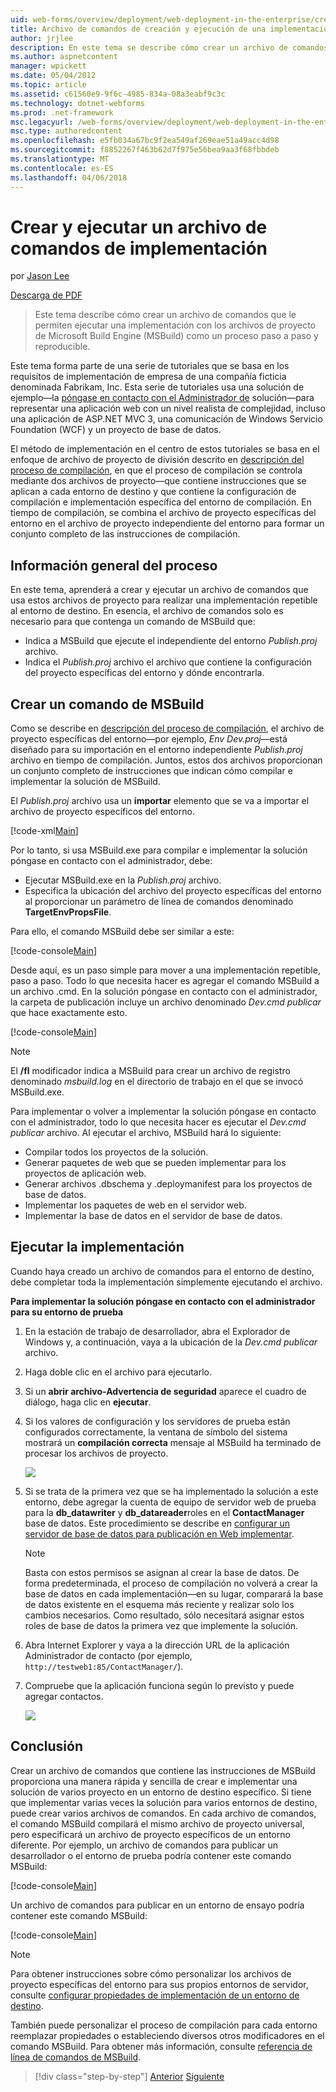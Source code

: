```yaml
---
uid: web-forms/overview/deployment/web-deployment-in-the-enterprise/creating-and-running-a-deployment-command-file
title: Archivo de comandos de creación y ejecución de una implementación | Documentos de Microsoft
author: jrjlee
description: En este tema se describe cómo crear un archivo de comandos que le permiten ejecutar una implementación con los archivos de proyecto de Microsoft Build Engine (MSBuild) como un solo paso, re...
ms.author: aspnetcontent
manager: wpickett
ms.date: 05/04/2012
ms.topic: article
ms.assetid: c61560e9-9f6c-4985-834a-08a3eabf9c3c
ms.technology: dotnet-webforms
ms.prod: .net-framework
msc.legacyurl: /web-forms/overview/deployment/web-deployment-in-the-enterprise/creating-and-running-a-deployment-command-file
msc.type: authoredcontent
ms.openlocfilehash: e5fb034a67bc9f2ea549af269eae51a49acc4d98
ms.sourcegitcommit: f8852267f463b62d7f975e56bea9aa3f68fbbdeb
ms.translationtype: MT
ms.contentlocale: es-ES
ms.lasthandoff: 04/06/2018
---
```

<a name="creating-and-running-a-deployment-command-file"></a>Crear y ejecutar un archivo de comandos de implementación
====================
por [Jason Lee](https://github.com/jrjlee)

[Descarga de PDF](https://msdnshared.blob.core.windows.net/media/MSDNBlogsFS/prod.evol.blogs.msdn.com/CommunityServer.Blogs.Components.WeblogFiles/00/00/00/63/56/8130.DeployingWebAppsInEnterpriseScenarios.pdf)

> Este tema describe cómo crear un archivo de comandos que le permiten ejecutar una implementación con los archivos de proyecto de Microsoft Build Engine (MSBuild) como un proceso paso a paso y reproducible.


Este tema forma parte de una serie de tutoriales que se basa en los requisitos de implementación de empresa de una compañía ficticia denominada Fabrikam, Inc. Esta serie de tutoriales usa una solución de ejemplo&#x2014;la [póngase en contacto con el Administrador de](the-contact-manager-solution.md) solución&#x2014;para representar una aplicación web con un nivel realista de complejidad, incluso una aplicación de ASP.NET MVC 3, una comunicación de Windows Servicio Foundation (WCF) y un proyecto de base de datos.

El método de implementación en el centro de estos tutoriales se basa en el enfoque de archivo de proyecto de división descrito en [descripción del proceso de compilación](understanding-the-build-process.md), en que el proceso de compilación se controla mediante dos archivos de proyecto&#x2014;que contiene instrucciones que se aplican a cada entorno de destino y que contiene la configuración de compilación e implementación específica del entorno de compilación. En tiempo de compilación, se combina el archivo de proyecto específicas del entorno en el archivo de proyecto independiente del entorno para formar un conjunto completo de las instrucciones de compilación.

## <a name="process-overview"></a>Información general del proceso

En este tema, aprenderá a crear y ejecutar un archivo de comandos que usa estos archivos de proyecto para realizar una implementación repetible al entorno de destino. En esencia, el archivo de comandos solo es necesario para que contenga un comando de MSBuild que:

- Indica a MSBuild que ejecute el independiente del entorno *Publish.proj* archivo.
- Indica el *Publish.proj* archivo el archivo que contiene la configuración del proyecto específicas del entorno y dónde encontrarla.

## <a name="create-an-msbuild-command"></a>Crear un comando de MSBuild

Como se describe en [descripción del proceso de compilación](understanding-the-build-process.md), el archivo de proyecto específicas del entorno&#x2014;por ejemplo, *Env Dev.proj*&#x2014;está diseñado para su importación en el entorno independiente *Publish.proj* archivo en tiempo de compilación. Juntos, estos dos archivos proporcionan un conjunto completo de instrucciones que indican cómo compilar e implementar la solución de MSBuild.

El *Publish.proj* archivo usa un **importar** elemento que se va a importar el archivo de proyecto específicos del entorno.


[!code-xml[Main](creating-and-running-a-deployment-command-file/samples/sample1.xml)]


Por lo tanto, si usa MSBuild.exe para compilar e implementar la solución póngase en contacto con el administrador, debe:

- Ejecutar MSBuild.exe en la *Publish.proj* archivo.
- Especifica la ubicación del archivo del proyecto específicas del entorno al proporcionar un parámetro de línea de comandos denominado **TargetEnvPropsFile**.

Para ello, el comando MSBuild debe ser similar a este:


[!code-console[Main](creating-and-running-a-deployment-command-file/samples/sample2.cmd)]


Desde aquí, es un paso simple para mover a una implementación repetible, paso a paso. Todo lo que necesita hacer es agregar el comando MSBuild a un archivo .cmd. En la solución póngase en contacto con el administrador, la carpeta de publicación incluye un archivo denominado *Dev.cmd publicar* que hace exactamente esto.


[!code-console[Main](creating-and-running-a-deployment-command-file/samples/sample3.cmd)]


> [!NOTE]
> El **/fl** modificador indica a MSBuild para crear un archivo de registro denominado *msbuild.log* en el directorio de trabajo en el que se invocó MSBuild.exe.


Para implementar o volver a implementar la solución póngase en contacto con el administrador, todo lo que necesita hacer es ejecutar el *Dev.cmd publicar* archivo. Al ejecutar el archivo, MSBuild hará lo siguiente:

- Compilar todos los proyectos de la solución.
- Generar paquetes de web que se pueden implementar para los proyectos de aplicación web.
- Generar archivos .dbschema y .deploymanifest para los proyectos de base de datos.
- Implementar los paquetes de web en el servidor web.
- Implementar la base de datos en el servidor de base de datos.

## <a name="run-the-deployment"></a>Ejecutar la implementación

Cuando haya creado un archivo de comandos para el entorno de destino, debe completar toda la implementación simplemente ejecutando el archivo.

**Para implementar la solución póngase en contacto con el administrador para su entorno de prueba**

1. En la estación de trabajo de desarrollador, abra el Explorador de Windows y, a continuación, vaya a la ubicación de la *Dev.cmd publicar* archivo.
2. Haga doble clic en el archivo para ejecutarlo.
3. Si un **abrir archivo-Advertencia de seguridad** aparece el cuadro de diálogo, haga clic en **ejecutar**.
4. Si los valores de configuración y los servidores de prueba están configurados correctamente, la ventana de símbolo del sistema mostrará un **compilación correcta** mensaje al MSBuild ha terminado de procesar los archivos de proyecto.

    ![](creating-and-running-a-deployment-command-file/_static/image1.png)
5. Si se trata de la primera vez que se ha implementado la solución a este entorno, debe agregar la cuenta de equipo de servidor web de prueba para la **db\_datawriter** y **db\_datareader**roles en el **ContactManager** base de datos. Este procedimiento se describe en [configurar un servidor de base de datos para publicación en Web implementar](../configuring-server-environments-for-web-deployment/configuring-a-database-server-for-web-deploy-publishing.md).

    > [!NOTE]
    > Basta con estos permisos se asignan al crear la base de datos. De forma predeterminada, el proceso de compilación no volverá a crear la base de datos en cada implementación&#x2014;en su lugar, comparará la base de datos existente en el esquema más reciente y realizar solo los cambios necesarios. Como resultado, sólo necesitará asignar estos roles de base de datos la primera vez que implemente la solución.
6. Abra Internet Explorer y vaya a la dirección URL de la aplicación Administrador de contacto (por ejemplo, `http://testweb1:85/ContactManager/`).
7. Compruebe que la aplicación funciona según lo previsto y puede agregar contactos.

    ![](creating-and-running-a-deployment-command-file/_static/image2.png)

## <a name="conclusion"></a>Conclusión

Crear un archivo de comandos que contiene las instrucciones de MSBuild proporciona una manera rápida y sencilla de crear e implementar una solución de varios proyecto en un entorno de destino específico. Si tiene que implementar varias veces la solución para varios entornos de destino, puede crear varios archivos de comandos. En cada archivo de comandos, el comando MSBuild compilará el mismo archivo de proyecto universal, pero especificará un archivo de proyecto específicos de un entorno diferente. Por ejemplo, un archivo de comandos para publicar un desarrollador o el entorno de prueba podría contener este comando MSBuild:


[!code-console[Main](creating-and-running-a-deployment-command-file/samples/sample4.cmd)]


Un archivo de comandos para publicar en un entorno de ensayo podría contener este comando MSBuild:


[!code-console[Main](creating-and-running-a-deployment-command-file/samples/sample5.cmd)]


> [!NOTE]
> Para obtener instrucciones sobre cómo personalizar los archivos de proyecto específicas del entorno para sus propios entornos de servidor, consulte [configurar propiedades de implementación de un entorno de destino](../configuring-server-environments-for-web-deployment/configuring-deployment-properties-for-a-target-environment.md).


También puede personalizar el proceso de compilación para cada entorno reemplazar propiedades o estableciendo diversos otros modificadores en el comando MSBuild. Para obtener más información, consulte [referencia de línea de comandos de MSBuild](https://msdn.microsoft.com/library/ms164311.aspx).

> [!div class="step-by-step"]
> [Anterior](deploying-database-projects.md)
> [Siguiente](manually-installing-web-packages.md)
